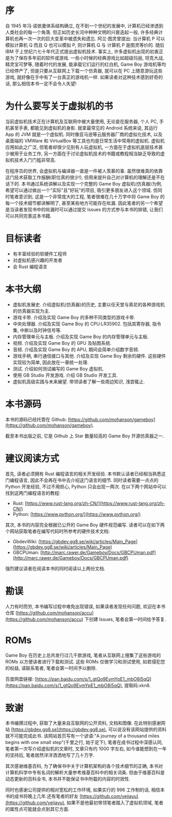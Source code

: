 # 序

自 1945 年冯·诺依曼体系结构确立, 在不到一个世纪的发展中, 计算机已经渗透到人类社会的每一个角落. 但正如历史长河中种种文明的兴衰迭起一般, 许多经典计算机也再一次一次的巨大变革中被遗失和遗忘. 阿兰·图灵曾提出: 当计算机 P 可以模拟计算机 Q 而且 Q 也可以模拟 P, 则计算机 Q 与 计算机 P 是图灵等价的. 随后 IBM 于上世纪六七十年代正式提出虚拟机技术. 事实上, 许多虚拟机出现的初衷正是为了保存多年前的软件或游戏. 一些小时候的经典游戏比如超级玛丽, 坦克大战, 精灵宝可梦等, 随着时代的发展, 能承载它们运行的红白机, Game Boy 游戏机等均已经停产了, 但是只要从互联网上下载一个仿真器, 就可以在 PC 上随意游玩这些游戏, 就好像在手中有了一台真正的游戏机一样. 如果读者对这种技术感到好奇的话, 那么相信本书一定不会令人失望!

# 为什么要写关于虚拟机的书

当前虚拟机技术正在计算机及互联网中被大量使用, 无论是在服务器, 个人 PC, 手机甚至手表, 都能见到虚拟机的身影. 就拿最常见的 Android 系统来说, 其运行 App 的 JVM 就是一个虚拟机. 同时像亚马逊等云服务器厂商的虚拟化技术, 以及桌面端的 VMWare 和 VirtualBox 等工具也均是日常生活中常用的虚拟机. 虚拟机应用如此之广泛, 但笔者却很少见到有人玩虚拟机, 一方面在于虚拟机底层技术甚少被用于业务工作, 另一方面在于讨论虚拟机技术的书籍或教程相当缺乏导致的虚拟机技术入门门槛非常高.

在程序员的世界, 会虚拟机与编译器一直是一件被人羡慕的事. 虽然很难真的依靠这门技术获取工作报酬(职位真的很少!), 但用来提升自己对计算机的理解还是不在话下的. 本书通过系统讲解以及实现一个完整的 Game Boy 虚拟机(仿真器)为例, 希望可以通过做出一个"实际"且"好玩"的项目, 吸引更多朋友进入这个领域. 但同时笔者意识到, 这是一个非常庞大的工程, 笔者很难在几十万字中将 Game Boy 的每一个技术细节都讲解明了, 甚至某些地方可能存在纰漏. 因此笔者的另一个希望是当读者发现书中的纰漏时可以通过提交 Issues 的方式参与本书的排错, 让我们可以共同完善这本书籍.

# 目标读者

- 有丰富经验的软硬件工程师
- 对虚拟机感兴趣的开发者
- 会 Rust 编程语言

# 本书大纲

- 虚拟机发展史. 介绍虚拟机(仿真器)的历史, 主要以任天堂与索尼的各种游戏机的仿真器实现为主.
- 游戏卡带. 介绍及实现 Game Boy 的多种不同类型的游戏卡带.
- 中央处理器. 介绍及实现 Game Boy 的 CPU:LR35902. 包括其寄存器, 指令集, 中断以及时钟信号等.
- 内存管理单元与主板. 介绍及实现 Game Boy 的内存管理单元与主板.
- 视频. 介绍及实现 Game Boy 的 GPU 及贴图系统.
- 音频. 介绍及实现 Game Boy 的 APU, 期间会简单介绍数字音频.
- 游戏手柄, 串行通信接口与其他. 介绍及实现 Game Boy 剩余的硬件. 这些硬件实现较为简单, 因此放在一章统一处理.
- 测试. 介绍如何测试编写的 Game Boy 虚拟机.
- 使用 GB Studio 开发游戏. 介绍 GB Studio 开发工具.
- 虚拟机高级实践与未来展望. 带领读者了解一些周边知识, 浅尝辄止.

# 本书源码

本书的源码已经托管在 Github: [https://github.com/mohanson/gameboy](https://github.com/mohanson/gameboy).

截至本书出版之前, 它是 Github 上 Star 数量较高的 Game Boy 开源仿真器之一.

# 建议阅读方式

首先, 读者必须拥有 Rust 编程语言的相关开发经验. 本书默认读者已经相当熟悉这门编程语言, 因此不会再在书中去介绍这门语言的细节. 同时读者需要一点点的 Python 开发经验, 不过不用担心, Python 只会出现一两次. 在以下两个网站中可以找到这两门编程语言的教程:

- Rust: [https://www.rust-lang.org/zh-CN/](https://www.rust-lang.org/zh-CN/)
- Python: [https://www.python.org/](https://www.python.org/)

其次, 本书的内容完全根据已公开的 Game Boy 硬件规范编写. 读者可以在如下两个网站获取笔者在编写代码时所参考的硬件技术文档:

- GbdevWiki: [https://gbdev.gg8.se/wiki/articles/Main_Page](https://gbdev.gg8.se/wiki/articles/Main_Page)
- GBCPUman: [http://marc.rawer.de/Gameboy/Docs/GBCPUman.pdf](http://marc.rawer.de/Gameboy/Docs/GBCPUman.pdf)

强烈建议读者在阅读本书的同时阅读以上两份文档.

# 勘误

人力有时而穷, 本书编写过程中难免出现错误, 如果读者发现任何问题, 欢迎在本书仓库 [https://github.com/mohanson/accu](https://github.com/mohanson/accu) 下创建 Issues, 笔者会第一时间给予答复.

# ROMs

Game Boy 在历史上总共发行过几千款游戏, 笔者从互联网上搜集了这些游戏的 ROMs 以方便读者进行下载和测试. 这些 ROMs 仅做学习和测试使用, 如若侵犯您的权益, 请联系笔者, 笔者会第一时间予以删除.

百度网盘链接: [https://pan.baidu.com/s/1_gtQo9EymYpE1_mbO8i5qQ](https://pan.baidu.com/s/1_gtQo9EymYpE1_mbO8i5qQ), 提取码:xkn8.

# 致谢

本书编撰过程中, 获取了大量来自互联网的公开资料, 文档和图像. 在此特别感谢网站 [https://gbdev.gg8.se](https://gbdev.gg8.se), 可以说没有该网站提供的资料就不可能完成此书. 该网站首页写有一个谚语:"A journey of a thousand miles begins with one small step"(千里之行, 始于足下), 笔者在成书过程中深感认同, 笔者第一次写介绍虚拟机的文章时, 文章只有约 1000 字左右, 如今谁能想到在一年的坚持后, 笔者居然洋洋洒洒地写了几十万字.

其次感谢维基百科, 为了确保书中关于计算机架构的各个技术细节的正确, 本书对计算机科学中专有名词的解析大量参考维基百科中的相关词条. 但由于维基百科是动态更新的百科全书, 本书并不能保证书中所载的内容的时效性.

同时也感谢公司提供的相对宽松的工作环境, 如果实行的 996 工作制的话, 相信本书的成书将晚上几年.还有笔者的好友 [https://github.com/yejiayu](https://github.com/yejiayu), 如果不是他最初带领笔者踏入了虚拟机领域, 笔者的属性点可能就会点到其它方面.

